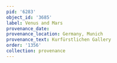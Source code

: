 ```yaml
---
pid: '6283'
object_id: '3685'
label: Venus and Mars
provenance_date:
provenance_location: Germany, Munich
provenance_text: Kurfürstlichen Gallery
order: '1356'
collection: provenance
---
```

